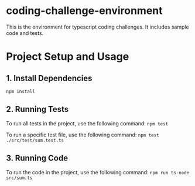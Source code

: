 # coding-challenge-environment
This is the environment for typescript coding challenges. It includes sample code and tests.

# Project Setup and Usage

## 1. Install Dependencies
`npm install`

## 2. Running Tests
To run all tests in the project, use the following command:
`npm test`

To run a specific test file, use the following command:
`npm test ./src/test/sum.test.ts `

## 3. Running Code
To run the code in the project, use the following command:
`npm run ts-node src/sum.ts`

